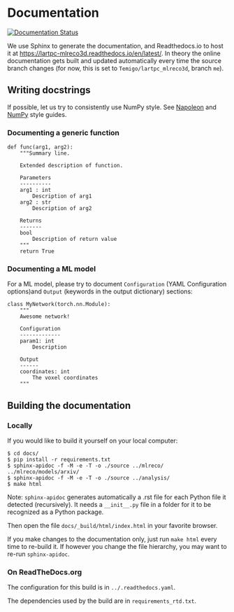 # Documentation

[![Documentation Status](https://readthedocs.org/projects/lartpc-mlreco3d/badge/?version=latest)](https://lartpc-mlreco3d.readthedocs.io/en/latest/?badge=latest)

We use Sphinx to generate the documentation, and Readthedocs.io to host it at https://lartpc-mlreco3d.readthedocs.io/en/latest/.
In theory the online documentation gets built and updated automatically every time the source branch changes (for now, this is set to `Temigo/lartpc_mlreco3d`, branch `me`).

## Writing docstrings
If possible, let us try to consistently use NumPy style. See [Napoleon](https://sphinxcontrib-napoleon.readthedocs.io/en/latest/index.html) and [NumPy](https://numpydoc.readthedocs.io/en/latest/format.html) style guides.

### Documenting a generic function
```
def func(arg1, arg2):
    """Summary line.

    Extended description of function.

    Parameters
    ----------
    arg1 : int
        Description of arg1
    arg2 : str
        Description of arg2

    Returns
    -------
    bool
        Description of return value
    """
    return True
```

### Documenting a ML model
For a ML model, please try to document `Configuration` (YAML Configuration options)and `Output` (keywords in the output dictionary) sections:

```
class MyNetwork(torch.nn.Module):
    """
    Awesome network!

    Configuration
    -------------
    param1: int
        Description

    Output
    ------
    coordinates: int
        The voxel coordinates
    """
```

## Building the documentation
### Locally
If you would like to build it yourself on your local computer:

```
$ cd docs/
$ pip install -r requirements.txt
$ sphinx-apidoc -f -M -e -T -o ./source ../mlreco/ ../mlreco/models/arxiv/
$ sphinx-apidoc -f -M -e -T -o ./source ../analysis/
$ make html
```

Note: `sphinx-apidoc` generates automatically a .rst file for each Python file
it detected (recursively). It needs a `__init__.py` file in a folder for
it to be recognized as a Python package.

Then open the file `docs/_build/html/index.html` in your favorite browser.

If you make changes to the documentation only, just run `make html` every time
to re-build it. If however you change the file hierarchy, you may want to re-run
`sphinx-apidoc`.

### On ReadTheDocs.org
The configuration for this build is in `../.readthedocs.yaml`.

The dependencies used by the build are in `requirements_rtd.txt`.
